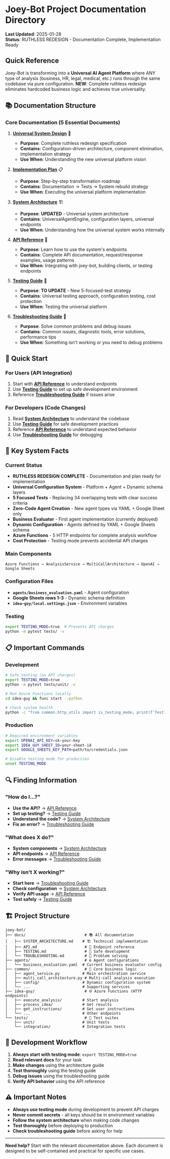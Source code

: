 # Joey-Bot Project Documentation Directory

**Last Updated**: 2025-01-28  
**Status**: RUTHLESS REDESIGN - Documentation Complete, Implementation Ready

## Quick Reference

Joey-Bot is transforming into a **Universal AI Agent Platform** where ANY type of analysis (business, HR, legal, medical, etc.) runs through the same codebase via pure configuration. **NEW**: Complete ruthless redesign eliminates hardcoded business logic and achieves true universality.

## 📚 Documentation Structure

### Core Documentation (5 Essential Documents)

1. **[Universal System Design](docs/UNIVERSAL_SYSTEM_DESIGN.md)** 🎯
   - **Purpose**: Complete ruthless redesign specification
   - **Contains**: Configuration-driven architecture, component elimination, implementation strategy
   - **Use When**: Understanding the new universal platform vision

2. **[Implementation Plan](IMPLEMENTATION_PLAN.md)** 📋
   - **Purpose**: Step-by-step transformation roadmap
   - **Contains**: Documentation → Tests → System rebuild strategy
   - **Use When**: Executing the universal platform implementation

3. **[System Architecture](docs/SYSTEM_ARCHITECTURE.md)** 🏗️
   - **Purpose**: **UPDATED** - Universal system architecture 
   - **Contains**: UniversalAgentEngine, configuration layers, universal endpoints
   - **Use When**: Understanding how the universal system works internally

4. **[API Reference](docs/API.md)** 🔌
   - **Purpose**: Learn how to use the system's endpoints
   - **Contains**: Complete API documentation, request/response examples, usage patterns
   - **Use When**: Integrating with joey-bot, building clients, or testing endpoints

5. **[Testing Guide](docs/TESTING.md)** 🧪
   - **Purpose**: **TO UPDATE** - New 5-focused-test strategy
   - **Contains**: Universal testing approach, configuration testing, cost protection
   - **Use When**: Testing the universal platform

6. **[Troubleshooting Guide](docs/TROUBLESHOOTING.md)** 🔧
   - **Purpose**: Solve common problems and debug issues
   - **Contains**: Common issues, diagnostic tools, error solutions, performance tips
   - **Use When**: Something isn't working or you need to debug problems

## 🚀 Quick Start

### For Users (API Integration)
1. Start with **[API Reference](docs/API.md)** to understand endpoints
2. Use **[Testing Guide](docs/TESTING.md)** to set up safe development environment
3. Reference **[Troubleshooting Guide](docs/TROUBLESHOOTING.md)** if issues arise

### For Developers (Code Changes)
1. Read **[System Architecture](docs/SYSTEM_ARCHITECTURE.md)** to understand the codebase
2. Use **[Testing Guide](docs/TESTING.md)** for safe development practices
3. Reference **[API Reference](docs/API.md)** to understand expected behavior
4. Use **[Troubleshooting Guide](docs/TROUBLESHOOTING.md)** for debugging

## 🎯 Key System Facts

### Current Status
- **RUTHLESS REDESIGN COMPLETE** - Documentation and plan ready for implementation
- **Universal Configuration System** - Platform + Agent + Dynamic schema layers
- **5 Focused Tests** - Replacing 34 overlapping tests with clear success criteria  
- **Zero-Code Agent Creation** - New agent types via YAML + Google Sheet only
- **Business Evaluator** - First agent implementation (currently deployed)
- **Dynamic Configuration** - Agents defined by YAML + Google Sheets schema
- **Azure Functions** - 5 HTTP endpoints for complete analysis workflow
- **Cost Protection** - Testing mode prevents accidental API charges

### Main Components
```
Azure Functions → AnalysisService → MultiCallArchitecture → OpenAI → Google Sheets
```

### Configuration Files
- **`agents/business_evaluation.yaml`** - Agent configuration
- **Google Sheets rows 1-3** - Dynamic schema definition
- **`idea-guy/local.settings.json`** - Environment variables

### Testing
```bash
export TESTING_MODE=true  # Prevents API charges
python -m pytest tests/ -v
```

## 📋 Important Commands

### Development
```bash
# Safe testing (no API charges)
export TESTING_MODE=true
python -m pytest tests/unit/ -v

# Run Azure Functions locally  
cd idea-guy && func start --python

# Check system health
python -c "from common.http_utils import is_testing_mode; print(f'Testing mode: {is_testing_mode()}')"
```

### Production
```bash
# Required environment variables
export OPENAI_API_KEY=sk-your-key
export IDEA_GUY_SHEET_ID=your-sheet-id
export GOOGLE_SHEETS_KEY_PATH=path/to/credentials.json

# Disable testing mode for production
unset TESTING_MODE
```

## 🔍 Finding Information

### "How do I...?"
- **Use the API?** → [API Reference](docs/API.md)
- **Set up testing?** → [Testing Guide](docs/TESTING.md)
- **Understand the code?** → [System Architecture](docs/SYSTEM_ARCHITECTURE.md)
- **Fix an error?** → [Troubleshooting Guide](docs/TROUBLESHOOTING.md)

### "What does X do?"
- **System components** → [System Architecture](docs/SYSTEM_ARCHITECTURE.md)
- **API endpoints** → [API Reference](docs/API.md)
- **Error messages** → [Troubleshooting Guide](docs/TROUBLESHOOTING.md)

### "Why isn't X working?"
- **Start here** → [Troubleshooting Guide](docs/TROUBLESHOOTING.md)
- **Check configuration** → [System Architecture](docs/SYSTEM_ARCHITECTURE.md)
- **Verify API usage** → [API Reference](docs/API.md)
- **Test safely** → [Testing Guide](docs/TESTING.md)

## 🏗️ Project Structure

```
joey-bot/
├── docs/                          # 📚 All documentation
│   ├── SYSTEM_ARCHITECTURE.md    # 🏗️ Technical implementation
│   ├── API.md                     # 🔌 Endpoint reference  
│   ├── TESTING.md                 # 🧪 Safe development
│   └── TROUBLESHOOTING.md         # 🔧 Problem solving
├── agents/                        # ⚙️ Agent configurations
│   └── business_evaluation.yaml  # Current business evaluator config
├── common/                        # 🧠 Core business logic
│   ├── agent_service.py          # Main orchestration service
│   ├── multi_call_architecture.py # Multi-call analysis execution
│   ├── config/                   # Dynamic configuration system
│   └── ...                       # Supporting services
├── idea-guy/                      # 🌐 Azure Functions (HTTP endpoints)
│   ├── execute_analysis/         # Start analysis
│   ├── process_idea/             # Get results
│   ├── get_instructions/         # Get user instructions
│   └── ...                       # Other endpoints
└── tests/                         # 🧪 Test suites
    ├── unit/                     # Unit tests
    └── integration/              # Integration tests
```

## 🎯 Development Workflow

1. **Always start with testing mode**: `export TESTING_MODE=true`
2. **Read relevant docs** for your task
3. **Make changes** using the architecture guide
4. **Test thoroughly** using the testing guide
5. **Debug issues** using the troubleshooting guide
6. **Verify API behavior** using the API reference

## ⚠️ Important Notes

- **Always use testing mode** during development to prevent API charges
- **Never commit secrets** - all keys should be in environment variables
- **Follow the system architecture** when making code changes
- **Test thoroughly** before deploying to production
- **Check troubleshooting guide** before asking for help

---

**Need help?** Start with the relevant documentation above. Each document is designed to be self-contained and practical for specific use cases.